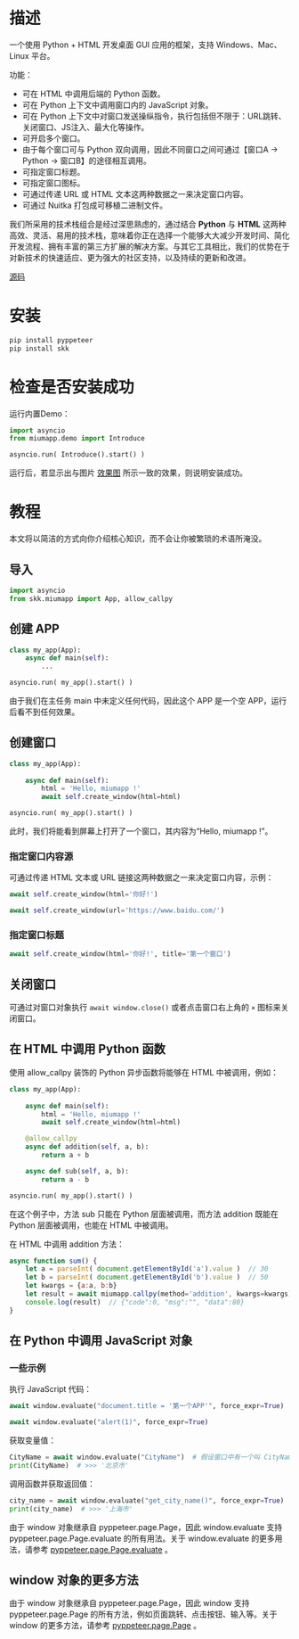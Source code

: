 # 描述

一个使用 Python + HTML 开发桌面 GUI 应用的框架，支持 Windows、Mac、Linux 平台。

功能：

* 可在 HTML 中调用后端的 Python 函数。
* 可在 Python 上下文中调用窗口内的 JavaScript 对象。
* 可在 Python 上下文中对窗口发送操纵指令，执行包括但不限于：URL跳转、关闭窗口、JS注入、最大化等操作。
* 可开启多个窗口。
* 由于每个窗口可与 Python 双向调用，因此不同窗口之间可通过【窗口A → Python → 窗口B】的途径相互调用。
* 可指定窗口标题。
* 可指定窗口图标。
* 可通过传递 URL 或 HTML 文本这两种数据之一来决定窗口内容。
* 可通过 Nuitka 打包成可移植二进制文件。

我们所采用的技术栈组合是经过深思熟虑的，通过结合 **Python** 与  **HTML** 这两种高效、灵活、易用的技术栈，意味着你正在选择一个能够大大减少开发时间、简化开发流程、拥有丰富的第三方扩展的解决方案。与其它工具相比，我们的优势在于对新技术的快速适应、更为强大的社区支持，以及持续的更新和改进。

[源码](https://github.com/lcctoor/skk/tree/main/skk/miumapp)

# 安装

```bash
pip install pyppeteer
pip install skk
```

# 检查是否安装成功

运行内置Demo：

```python
import asyncio
from miumapp.demo import Introduce

asyncio.run( Introduce().start() )
```

运行后，若显示出与图片 [效果图](static/DemoUI.png) 所示一致的效果，则说明安装成功。

# 教程

本文将以简洁的方式向你介绍核心知识，而不会让你被繁琐的术语所淹没。

## 导入

```python
import asyncio
from skk.miumapp import App, allow_callpy
```

## 创建 APP

```python
class my_app(App):
    async def main(self):
        ...

asyncio.run( my_app().start() )
```

由于我们在主任务 main 中未定义任何代码，因此这个 APP 是一个空 APP，运行后看不到任何效果。

## 创建窗口

```python
class my_app(App):
  
    async def main(self):
        html = 'Hello, miumapp !'
        await self.create_window(html=html)

asyncio.run( my_app().start() )
```

此时，我们将能看到屏幕上打开了一个窗口，其内容为“Hello, miumapp !”。

### 指定窗口内容源

可通过传递 HTML 文本或 URL 链接这两种数据之一来决定窗口内容，示例：

```python
await self.create_window(html='你好!')
```

```python
await self.create_window(url='https://www.baidu.com/')
```

### 指定窗口标题

```python
await self.create_window(html='你好!', title='第一个窗口')
```

## 关闭窗口

可通过对窗口对象执行 `await window.close()` 或者点击窗口右上角的 `×` 图标来关闭窗口。

## 在 HTML 中调用 Python 函数

使用 allow_callpy 装饰的 Python 异步函数将能够在 HTML 中被调用，例如：

```python
class my_app(App):
  
    async def main(self):
        html = 'Hello, miumapp !'
        await self.create_window(html=html)

    @allow_callpy
    async def addition(self, a, b):
        return a + b

    async def sub(self, a, b):
        return a - b

asyncio.run( my_app().start() )
```

在这个例子中，方法 sub 只能在 Python 层面被调用，而方法 addition 既能在 Python 层面被调用，也能在 HTML 中被调用。

在 HTML 中调用 addition 方法：

```JavaScript
async function sum() {
    let a = parseInt( document.getElementById('a').value )  // 30
    let b = parseInt( document.getElementById('b').value )  // 50
    let kwargs = {a:a, b:b}
    let result = await miumapp.callpy(method='addition', kwargs=kwargs)
    console.log(result)  // {"code":0, "msg":"", "data":80}
}
```

## 在 Python 中调用 JavaScript 对象

### 一些示例

执行 JavaScript 代码：

```python
await window.evaluate("document.title = '第一个APP'", force_expr=True)
```

```python
await window.evaluate("alert(1)", force_expr=True)
```

获取变量值：

```python
CityName = await window.evaluate("CityName")  # 假设窗口中有一个叫 CityName 的变量
print(CityName)  # >>> '北京市'
```

调用函数并获取返回值：

```python
city_name = await window.evaluate("get_city_name()", force_expr=True)  # 假设窗口中有一个叫 get_city_name 的函数
print(city_name)  # >>> '上海市'
```

由于 window 对象继承自 pyppeteer.page.Page，因此 window.evaluate 支持 pyppeteer.page.Page.evaluate 的所有用法。关于 window.evaluate 的更多用法，请参考 [pyppeteer.page.Page.evaluate](https://pyppeteer.github.io/pyppeteer/reference.html#pyppeteer.page.Page.evaluate) 。

## window 对象的更多方法

由于 window 对象继承自 pyppeteer.page.Page，因此 window 支持 pyppeteer.page.Page 的所有方法，例如页面跳转、点击按钮、输入等。关于 window 的更多方法，请参考 [pyppeteer.page.Page](https://pyppeteer.github.io/pyppeteer/reference.html#pyppeteer.page.Page) 。
